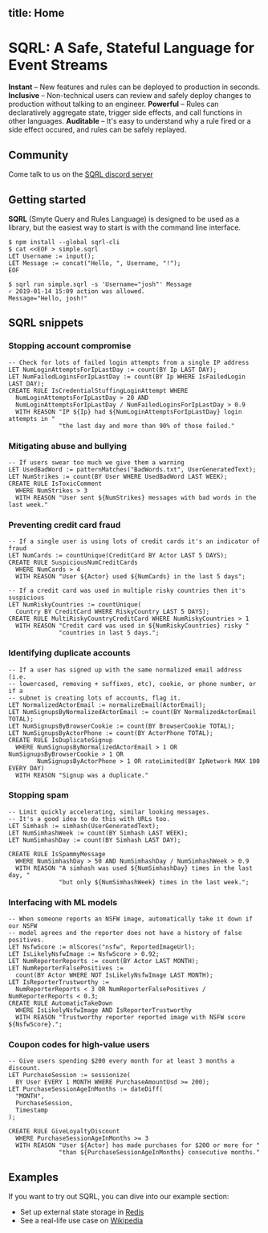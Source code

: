 title: Home
---

# SQRL: A Safe, Stateful Language for Event Streams

**Instant** – New features and rules can be deployed to production in seconds.
**Inclusive** – Non-technical users can review and safely deploy changes to production without talking to an engineer.
**Powerful** – Rules can declaratively aggregate state, trigger side effects, and call functions in other languages.
**Auditable** – It's easy to understand why a rule fired or a side effect occured, and rules can be safely replayed.

## Community

Come talk to us on the [SQRL discord server](https://discord.gg/mMJwWT6)

## Getting started

**SQRL** (Smyte Query and Rules Language) is designed to be used as a library, but the easiest way to start is with the command line interface.

```
$ npm install --global sqrl-cli
$ cat <<EOF > simple.sqrl
LET Username := input();
LET Message := concat("Hello, ", Username, "!");
EOF

$ sqrl run simple.sqrl -s 'Username="josh"' Message
✓ 2019-01-14 15:09 action was allowed.
Message="Hello, josh!"
```

## SQRL snippets

### Stopping account compromise
```
-- Check for lots of failed login attempts from a single IP address
LET NumLoginAttemptsForIpLastDay := count(BY Ip LAST DAY);
LET NumFailedLoginsForIpLastDay := count(BY Ip WHERE IsFailedLogin LAST DAY);
CREATE RULE IsCredentialStuffingLoginAttempt WHERE
  NumLoginAttemptsForIpLastDay > 20 AND
  NumLoginAttemptsForIpLastDay / NumFailedLoginsForIpLastDay > 0.9
  WITH REASON "IP ${Ip} had ${NumLoginAttemptsForIpLastDay} login attempts in "
              "the last day and more than 90% of those failed."
```

### Mitigating abuse and bullying
```
-- If users swear too much we give them a warning
LET UsedBadWord := patternMatches("BadWords.txt", UserGeneratedText);
LET NumStrikes := count(BY User WHERE UsedBadWord LAST WEEK);
CREATE RULE IsToxicComment
  WHERE NumStrikes > 3
  WITH REASON "User sent ${NumStrikes} messages with bad words in the last week."
```

### Preventing credit card fraud
```
-- If a single user is using lots of credit cards it's an indicator of fraud
LET NumCards := countUnique(CreditCard BY Actor LAST 5 DAYS);
CREATE RULE SuspiciousNumCreditCards
  WHERE NumCards > 4
  WITH REASON "User ${Actor} used ${NumCards} in the last 5 days";

-- If a credit card was used in multiple risky countries then it's suspicious
LET NumRiskyCountries := countUnique(
  Country BY CreditCard WHERE RiskyCountry LAST 5 DAYS);
CREATE RULE MultiRiskyCountryCreditCard WHERE NumRiskyCountries > 1
  WITH REASON "Credit card was used in ${NumRiskyCountries} risky "
              "countries in last 5 days.";
```

### Identifying duplicate accounts
```
-- If a user has signed up with the same normalized email address (i.e. 
-- lowercased, removing + suffixes, etc), cookie, or phone number, or if a
-- subnet is creating lots of accounts, flag it.
LET NormalizedActorEmail := normalizeEmail(ActorEmail);
LET NumSignupsByNormalizedActorEmail := count(BY NormalizedActorEmail TOTAL);
LET NumSignupsByBrowserCookie := count(BY BrowserCookie TOTAL);
LET NumSignupsByActorPhone := count(BY ActorPhone TOTAL);
CREATE RULE IsDuplicateSignup
  WHERE NumSignupsByNormalizedActorEmail > 1 OR NumSignupsByBrowserCookie > 1 OR
        NumSignupsByActorPhone > 1 OR rateLimited(BY IpNetwork MAX 100 EVERY DAY)
  WITH REASON "Signup was a duplicate."
```

### Stopping spam
```
-- Limit quickly accelerating, similar looking messages.
-- It's a good idea to do this with URLs too.
LET Simhash := simhash(UserGeneratedText);
LET NumSimhashWeek := count(BY Simhash LAST WEEK);
LET NumSimhashDay := count(BY Simhash LAST DAY);

CREATE RULE IsSpammyMessage
  WHERE NumSimhashDay > 50 AND NumSimhashDay / NumSimhashWeek > 0.9
  WITH REASON "A simhash was used ${NumSimhashDay} times in the last day, "
              "but only ${NumSimhashWeek} times in the last week.";
```

### Interfacing with ML models
```
-- When someone reports an NSFW image, automatically take it down if our NSFW 
-- model agrees and the reporter does not have a history of false positives.
LET NsfwScore := mlScores("nsfw", ReportedImageUrl);
LET IsLikelyNsfwImage := NsfwScore > 0.92;
LET NumReporterReports := count(BY Actor LAST MONTH);
LET NumReporterFalsePositives := 
  count(BY Actor WHERE NOT IsLikelyNsfwImage LAST MONTH);
LET IsReporterTrustworthy := 
  NumReporterReports < 3 OR NumReporterFalsePositives / NumReporterReports < 0.3;
CREATE RULE AutomaticTakeDown
  WHERE IsLikelyNsfwImage AND IsReporterTrustworthy
  WITH REASON "Trustworthy reporter reported image with NSFW score ${NsfwScore}.";
```

### Coupon codes for high-value users
```
-- Give users spending $200 every month for at least 3 months a discount.
LET PurchaseSession := sessionize(
  BY User EVERY 1 MONTH WHERE PurchaseAmountUsd >= 200);
LET PurchaseSessionAgeInMonths := dateDiff(
  "MONTH", 
  PurchaseSession, 
  Timestamp
);

CREATE RULE GiveLoyaltyDiscount
  WHERE PurchaseSessionAgeInMonths >= 3
  WITH REASON "User ${Actor} has made purchases for $200 or more for "
              "than ${PurchaseSessionAgeInMonths} consecutive months."
```

## Examples

If you want to try out SQRL, you can dive into our example section:
* Set up external state storage in [Redis](examples/redis.html)
* See a real-life use case on [Wikipedia](examples/wikipedia.html)

